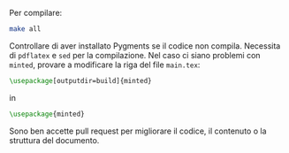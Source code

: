 Per compilare:

```bash
make all
```
Controllare di aver installato Pygments se il codice non compila.
Necessita di `pdflatex` e `sed` per la compilazione.
Nel caso ci siano problemi con `minted`, provare a modificare la riga del file `main.tex`:
```latex
\usepackage[outputdir=build]{minted}
```
in
```latex
\usepackage{minted}
```
Sono ben accette pull request per migliorare il codice, il contenuto o la struttura del documento.
